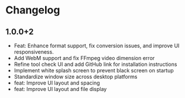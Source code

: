 # Changelog

## 1.0.0+2

*   Feat: Enhance format support, fix conversion issues, and improve UI responsiveness.
*   Add WebM support and fix FFmpeg video dimension error
*   Refine tool check UI and add GitHub link for installation instructions
*   Implement white splash screen to prevent black screen on startup
*   Standardize window size across desktop platforms
*   feat: Improve UI layout and spacing
*   feat: Improve UI layout and file display
